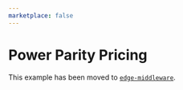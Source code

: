 ```yaml
---
marketplace: false
---
```


# Power Parity Pricing

This example has been moved to [`edge-middleware`](/edge-middleware/power-parity-pricing).
